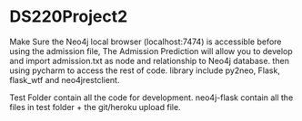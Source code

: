 # DS220Project2
Make Sure the Neo4j local browser (localhost:7474) is accessible before using the admission file, 
The Admission Prediction will allow you to develop and import admission.txt as node and relationship to Neo4j database. 
then using pycharm to access the rest of code. library include py2neo, Flask, flask_wtf and neo4jrestclient.

Test Folder contain all the code for development.
neo4j-flask contain all the files in test folder + the git/heroku upload file.
